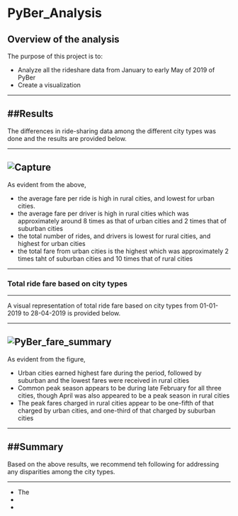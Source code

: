# PyBer_Analysis
 
## **Overview of the analysis**
The purpose of this project is to:
-    Analyze all the rideshare data from January to early May of 2019 of PyBer 
-    Create a  visualization

---
##**Results**
---

The differences in ride-sharing data among the different city types was done and the results are provided below.

---

![Capture](https://user-images.githubusercontent.com/89427676/135764864-52e43db7-e231-4606-8434-dc57b1c2e70e.PNG)
---
As evident from the above, 
- the average fare per ride is high in rural cities, and lowest for urban cities.
- the average fare per driver is high in rural cities which was approximately around 8 times as that of urban cities and 2 times that of suburban cities
- the total number of rides, and drivers is lowest for rural cities, and highest for urban cities
- the total fare from urban cities is the highest which was approximately 2 times taht of suburban cities and 10 times that of rural cities
---
### **Total ride fare based on city types**
---

A visual representation of total ride fare based on city types from 01-01-2019 to 28-04-2019 is provided below.

---
![PyBer_fare_summary](https://user-images.githubusercontent.com/89427676/135764633-d1646ea7-09b4-45ff-9e8f-ee8076e9cb81.png)
---
As evident from the figure,
- Urban cities earned highest fare during the period, followed by suburban and the lowest fares were      received in rural cities
- Common peak season appears to be during late February for all three cities, though April was also appeared to be a peak season in rural cities
- The peak fares charged in rural cities appear to be one-fifth of that charged by urban cities, and one-third of that charged by suburban cities
---
##**Summary**
---
Based on the above results, we recommend teh following for addressing any disparities among the city types.

---
- The 
-
-
